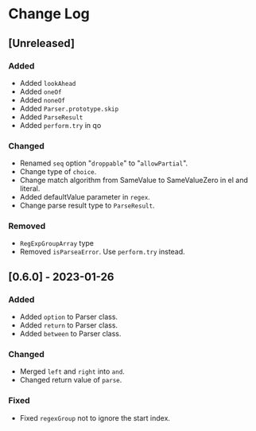 
# Change Log

## [Unreleased]
### Added
- Added `lookAhead`
- Added `oneOf`
- Added `noneOf`
- Added `Parser.prototype.skip`
- Added `ParseResult`
- Added `perform.try` in qo

### Changed
- Renamed `seq` option "`droppable`" to "`allowPartial`".
- Change type of `choice`.
- Change match algorithm from SameValue to SameValueZero in el and literal.
- Added defaultValue parameter in `regex`.
- Change parse result type to `ParseResult`.

### Removed
- `RegExpGroupArray` type
- Removed `isParseaError`. Use `perform.try` instead.

## [0.6.0] - 2023-01-26
### Added
- Added `option` to Parser class.
- Added `return` to Parser class.
- Added `between` to Parser class.

### Changed
- Merged `left` and `right` into `and`.
- Changed return value of `parse`.

### Fixed
- Fixed `regexGroup` not to ignore the start index.
